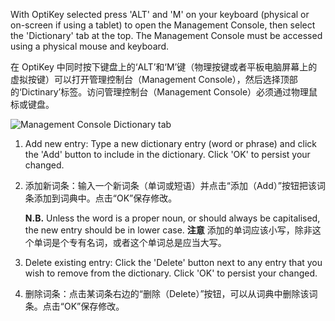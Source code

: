 With OptiKey selected press 'ALT' and 'M' on your keyboard (physical or on-screen if using a tablet) to open the Management Console, then select the 'Dictionary' tab at the top. The Management Console must be accessed using a physical mouse and keyboard.

在 OptiKey 中同时按下键盘上的‘ALT’和‘M’键（物理按键或者平板电脑屏幕上的虚拟按键）可以打开管理控制台（Management Console），然后选择顶部的‘Dictinary’标签。访问管理控制台（Management Console）必须通过物理鼠标或键盘。

![Management Console Dictionary tab](https://github.com/JuliusSweetland/OptiKey/blob/gh-pages/images/Management_Console_Dictionary_Numbered.png)

1. Add new entry: Type a new dictionary entry (word or phrase) and click the 'Add' button to include in the dictionary. Click 'OK' to persist your changed.

1. 添加新词条：输入一个新词条（单词或短语）并点击“添加（Add）”按钮把该词条添加到词典中。点击“OK”保存修改。

    **N.B.** Unless the word is a proper noun, or should always be capitalised, the new entry should be in lower case.
    **注意** 添加的单词应该小写，除非这个单词是个专有名词，或者这个单词总是应当大写。


2. Delete existing entry: Click the 'Delete' button next to any entry that you wish to remove from the dictionary. Click 'OK' to persist your changed.

2. 删除词条：点击某词条右边的“删除（Delete）”按钮，可以从词典中删除该词条。点击“OK”保存修改。
